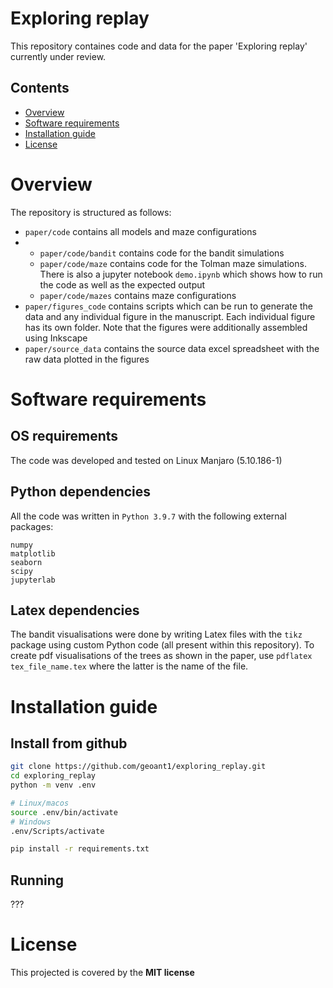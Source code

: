 # Exploring replay
This repository containes code and data for the paper 'Exploring replay' currently under review.

## Contents
- [Overview](#overview)
- [Software requirements](#software-requirements)
- [Installation guide](#installation-guide)
- [License](#lisense)

# Overview
The repository is structured as follows:
- `paper/code` contains all models and maze configurations
- - `paper/code/bandit` contains code for the bandit simulations
  - `paper/code/maze` contains code for the Tolman maze simulations. There is also a jupyter notebook `demo.ipynb` which shows how to run the code as well as the expected output
  - `paper/code/mazes` contains maze configurations
- `paper/figures_code` contains scripts which can be run to generate the data and any individual figure in the manuscript. Each individual figure has its own folder. Note that the figures were additionally assembled using Inkscape
- `paper/source_data` contains the source data excel spreadsheet with the raw data plotted in the figures

# Software requirements
## OS requirements
The code was developed and tested on Linux Manjaro (5.10.186-1)
## Python dependencies 
All the code was written in `Python 3.9.7` with the following external packages: 
```
numpy 
matplotlib
seaborn
scipy
jupyterlab
```
## Latex dependencies
The bandit visualisations were done by writing Latex files with the `tikz` package using custom Python code (all present within this repository). To create pdf visualisations of the trees as shown in the paper, use `pdflatex tex_file_name.tex` where the latter is the name of the file.

# Installation guide
## Install from github

```sh
git clone https://github.com/geoant1/exploring_replay.git
cd exploring_replay
python -m venv .env

# Linux/macos
source .env/bin/activate
# Windows
.env/Scripts/activate

pip install -r requirements.txt
```
## Running

???

# License
This projected is covered by the **MIT license**
